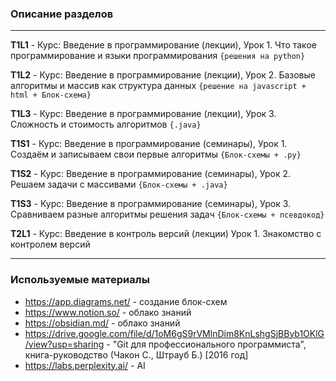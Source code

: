 ### Описание разделов ###
----------
****T1L1**** - Курс: Введение в программирование (лекции), Урок 1. Что такое программирование и языки программирования `{решения на python}`

****T1L2**** - Курс: Введение в программирование (лекции), Урок 2. Базовые алгоритмы и массив как структура данных `{решение на javascript + html + Блок-схема}`

****T1L3**** - Курс: Введение в программирование (лекции), Урок 3. Сложность и стоимость алгоритмов `{.java}`

****T1S1**** - Курс: Введение в программирование (семинары), Урок 1. Создаём и записываем свои первые алгоритмы `{Блок-схемы + .py}`

****T1S2**** - Курс: Введение в программирование (семинары), Урок 2. Решаем задачи с массивами `{Блок-схемы + .java}`

****T1S3**** - Курс: Введение в программирование (семинары), Урок 3. Сравниваем разные алгоритмы решения задач `{Блок-схемы + псевдокод}`

****T2L1**** - Курс: Введение в контроль версий (лекции) Урок 1. Знакомство с контролем версий

----------
### Используемые материалы ###
- https://app.diagrams.net/ - создание блок-схем
- https://www.notion.so/ - облако знаний
- https://obsidian.md/ - облако знаний
- https://drive.google.com/file/d/1oM6gS9rVMlnDim8KnLshgSjBByb1OKlG/view?usp=sharing - "Git для профессионального программиста", книга-руководство (Чакон С., Штрауб Б.) [2016 год]
- https://labs.perplexity.ai/ - AI